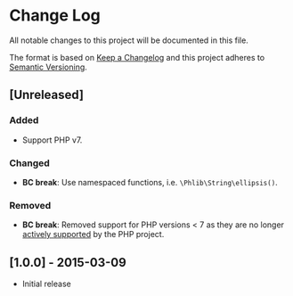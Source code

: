 # Change Log
All notable changes to this project will be documented in this file.

The format is based on [Keep a Changelog](http://keepachangelog.com/)
and this project adheres to [Semantic Versioning](http://semver.org/).

## [Unreleased]
### Added
- Support PHP v7.
### Changed
- **BC break**: Use namespaced functions, i.e. `\Phlib\String\ellipsis()`.
### Removed
- **BC break**: Removed support for PHP versions < 7 as they are no longer
  [actively supported](https://php.net/supported-versions.php)
  by the PHP project.

## [1.0.0] - 2015-03-09
 * Initial release
